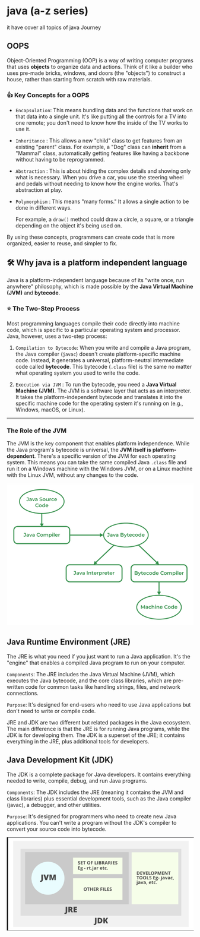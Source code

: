 # java (a-z series)
it have cover all  topics  of java Journey 

##  OOPS

Object-Oriented Programming (OOP) is a way of writing computer programs that uses **objects** to organize data and actions. Think of it like a builder who uses pre-made bricks, windows, and doors (the "objects") to construct a house, rather than starting from scratch with raw materials.


### 👍 Key Concepts for a OOPS


* `Encapsulation`: This means bundling data and the functions that work on that data into a single unit. It's like putting all the controls for a TV into one remote; you don't need to know how the inside of the TV works to use it.

* `Inheritance` : This allows a new "child" class to get features from an existing "parent" class. For example, a "Dog" class can **inherit** from a "Mammal" class, automatically getting features like having a backbone without having to be reprogrammed.

* `Abstraction` : This is about hiding the complex details and showing only what is necessary. When you drive a car, you use the steering wheel and pedals without needing to know how the engine works. That's abstraction at play.

* `Polymorphism` : This means "many forms." It allows a single action to be done in different ways.

    For example, a `draw()` method could draw a circle, a square, or a triangle depending on the object it's being used on.

By using these concepts, programmers can create code that is more organized, easier to reuse, and simpler to fix.

## 🛠️  Why java is a platform independent language

Java is a platform-independent language because of its "write once, run anywhere" philosophy, which is made possible by the **Java Virtual Machine (JVM)** and **bytecode**.


### ⭐ The Two-Step Process

Most programming languages compile their code directly into machine code, which is specific to a particular operating system and processor. Java, however, uses a two-step process:

1.  `Compilation to Bytecode`: When you write and compile a Java program, the Java compiler (`javac`) doesn't create platform-specific machine code. Instead, it generates a universal, platform-neutral intermediate code called **bytecode**. This bytecode (`.class` file) is the same no matter what operating system you used to write the code.

2.  `Execution via JVM` : To run the bytecode, you need a **Java Virtual Machine (JVM)**. The JVM is a software layer that acts as an interpreter. It takes the platform-independent bytecode and translates it into the specific machine code for the operating system it's running on (e.g., Windows, macOS, or Linux).
---

### The Role of the JVM

The JVM is the key component that enables platform independence. While the Java program's bytecode is universal, the **JVM itself is platform-dependent**. There's a specific version of the JVM for each operating system. This means you can take the same compiled Java `.class` file and run it on a Windows machine with the Windows JVM, or on a Linux machine with the Linux JVM, without any changes to the code.


![alt text](image.png)

## Java Runtime Environment (JRE)

The JRE is what you need if you just want to run a Java application. It's the "engine" that enables a compiled Java program to run on your computer.


`Components`: The JRE includes the Java Virtual Machine (JVM), which executes the Java bytecode, and the core class libraries, which are pre-written code for common tasks like handling strings, files, and network connections.

`Purpose`: It's designed for end-users who need to use Java applications but don't need to write or compile code.

JRE and JDK are two different but related packages in the Java ecosystem. The main difference is that the JRE is for running Java programs, while the JDK is for developing them. The JDK is a superset of the JRE; it contains everything in the JRE, plus additional tools for developers.


## Java Development Kit (JDK)


The JDK is a complete package for Java developers. It contains everything needed to write, compile, debug, and run Java programs.


`Components`: The JDK includes the JRE (meaning it contains the JVM and class libraries) plus essential development tools, such as the Java compiler (javac), a debugger, and other utilities.

`Purpose`: It's designed for programmers who need to create new Java applications. You can't write a program without the JDK's compiler to convert your source code into bytecode.

![alt text](image-1.png)
